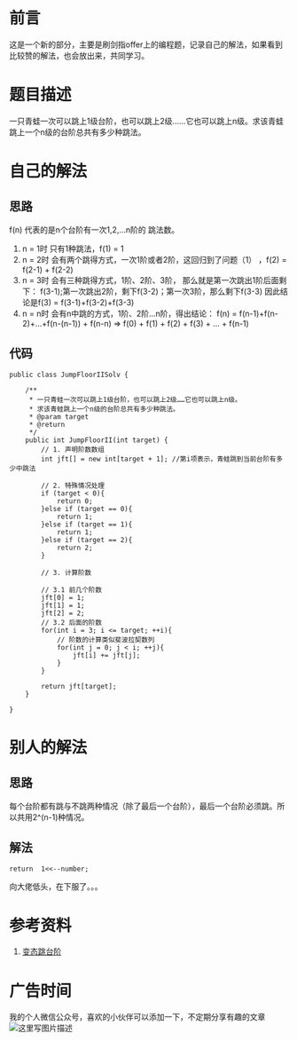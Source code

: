 # 前言
这是一个新的部分，主要是刷剑指offer上的编程题，记录自己的解法，如果看到比较赞的解法，也会放出来，共同学习。

# 题目描述

一只青蛙一次可以跳上1级台阶，也可以跳上2级……它也可以跳上n级。求该青蛙跳上一个n级的台阶总共有多少种跳法。

# 自己的解法

## 思路
f(n) 代表的是n个台阶有一次1,2,...n阶的 跳法数。

1. n = 1时
只有1种跳法，f(1) = 1
2. n = 2时
会有两个跳得方式，一次1阶或者2阶，这回归到了问题（1） ，f(2) = f(2-1) + f(2-2) 
3. n = 3时
会有三种跳得方式，1阶、2阶、3阶，
    那么就是第一次跳出1阶后面剩下：
    f(3-1);第一次跳出2阶，剩下f(3-2)；第一次3阶，那么剩下f(3-3)
    因此结论是f(3) = f(3-1)+f(3-2)+f(3-3)
4. n = n时
会有n中跳的方式，1阶、2阶...n阶，得出结论：
f(n) = f(n-1)+f(n-2)+...+f(n-(n-1)) + f(n-n) => f(0) + f(1) + f(2) + f(3) + ... + f(n-1)

## 代码

```
public class JumpFloorIISolv {
    
    /**
     * 一只青蛙一次可以跳上1级台阶，也可以跳上2级……它也可以跳上n级。
     * 求该青蛙跳上一个n级的台阶总共有多少种跳法。
     * @param target
     * @return
     */
    public int JumpFloorII(int target) {
        // 1. 声明阶数数组
        int jft[] = new int[target + 1]; //第i项表示，青蛙跳到当前台阶有多少中跳法
        
        // 2. 特殊情况处理
        if (target < 0){
            return 0;
        }else if (target == 0){
            return 1;
        }else if (target == 1){
            return 1;
        }else if (target == 2){
            return 2;
        }
        
        // 3. 计算阶数
        
        // 3.1 前几个阶数
        jft[0] = 1;
        jft[1] = 1;
        jft[2] = 2; 
        // 3.2 后面的阶数
        for(int i = 3; i <= target; ++i){
            // 阶数的计算类似斐波拉契数列
            for(int j = 0; j < i; ++j){
                jft[i] += jft[j];
            }
        }
        
        return jft[target];
    }
    
}
```

# 别人的解法

## 思路
每个台阶都有跳与不跳两种情况（除了最后一个台阶），最后一个台阶必须跳。所以共用2^(n-1)种情况。

## 解法

```
return  1<<--number;
```

向大佬低头，在下服了。。。

# 参考资料
1. [变态跳台阶](https://www.nowcoder.com/profile/286927/codeBookDetail?submissionId=1522855)


# 广告时间
我的个人微信公众号，喜欢的小伙伴可以添加一下，不定期分享有趣的文章
![这里写图片描述](http://img.blog.csdn.net/20170505223017483?watermark/2/text/aHR0cDovL2Jsb2cuY3Nkbi5uZXQvcXE0NzA4Njk4NTI=/font/5a6L5L2T/fontsize/400/fill/I0JBQkFCMA==/dissolve/70/gravity/SouthEast)
